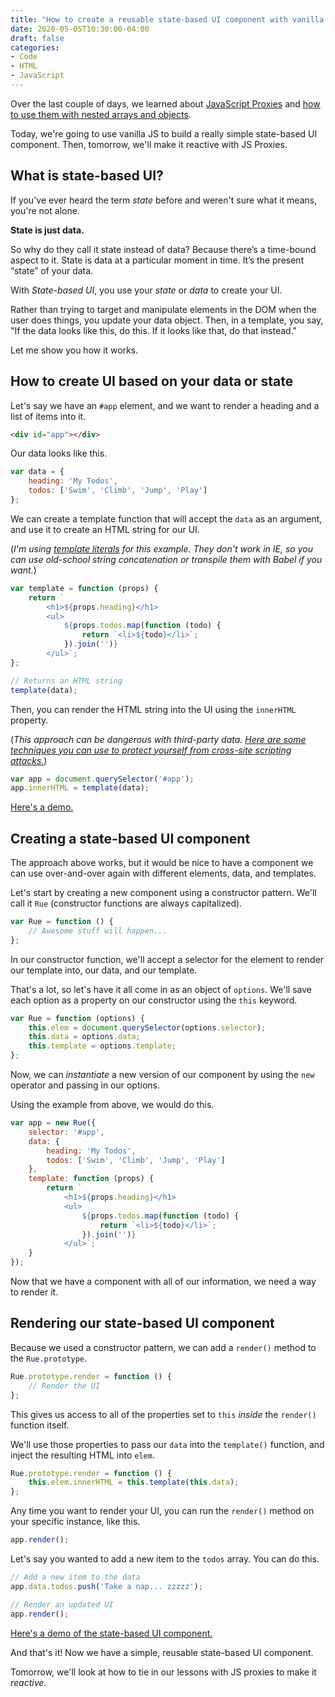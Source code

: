 ```yaml
---
title: "How to create a reusable state-based UI component with vanilla JS"
date: 2020-05-05T10:30:00-04:00
draft: false
categories:
- Code
- HTML
- JavaScript
---
```


Over the last couple of days, we learned about [JavaScript Proxies](/how-vanilla-js-proxies-work/) and [how to use them with nested arrays and objects](/how-to-detect-changes-to-nested-arrays-and-objects-inside-a-proxy/).

Today, we're going to use vanilla JS to build a really simple state-based UI component. Then, tomorrow, we'll make it reactive with JS Proxies.

## What is state-based UI?

If you've ever heard the term *state* before and weren't sure what it means, you're not alone.

**State is just data.**

So why do they call it state instead of data? Because there’s a time-bound aspect to it. State is data at a particular moment in time. It’s the present “state” of your data.

With *State-based UI*, you use your *state* or *data* to create your UI.

Rather than trying to target and manipulate elements in the DOM when the user does things, you update your data object. Then, in a template, you say, "If the data looks like this, do this. If it looks like that, do that instead."

Let me show you how it works.

## How to create UI based on your data or state

Let's say we have an `#app` element, and we want to render a heading and a list of items into it.

```html
<div id="app"></div>
```

Our data looks like this.

```js
var data = {
	heading: 'My Todos',
	todos: ['Swim', 'Climb', 'Jump', 'Play']
};
```

We can create a template function that will accept the `data` as an argument, and use it to create an HTML string for our UI.

(*I'm using [template literals](/template-literals-in-vanilla-js/) for this example. They don't work in IE, so you can use old-school string concatenation or transpile them with Babel if you want.*)

```js
var template = function (props) {
	return `
		<h1>${props.heading}</h1>
		<ul>
			${props.todos.map(function (todo) {
				return `<li>${todo}</li>`;
			}).join('')}
		</ul>`;
};

// Returns an HTML string
template(data);
```

Then, you can render the HTML string into the UI using the `innerHTML` property.

(*This approach can be dangerous with third-party data. [Here are some techniques you can use to protect yourself from cross-site scripting attacks.](/preventing-cross-site-scripting-attacks-when-using-innerhtml-in-vanilla-javascript/)*)

```js
var app = document.querySelector('#app');
app.innerHTML = template(data);
```

[Here's a demo.](https://codepen.io/cferdinandi/pen/ZEbvojj)

## Creating a state-based UI component

The approach above works, but it would be nice to have a component we can use over-and-over again with different elements, data, and templates.

Let's start by creating a new component using a constructor pattern. We'll call it `Rue` (constructor functions are always capitalized).

```js
var Rue = function () {
	// Awesome stuff will happen...
};
```

In our constructor function, we'll accept a selector for the element to render our template into, our data, and our template.

That's a lot, so let's have it all come in as an object of `options`. We'll save each option as a property on our constructor using the `this` keyword.

```js
var Rue = function (options) {
	this.elem = document.querySelector(options.selector);
	this.data = options.data;
	this.template = options.template;
};
```

Now, we can *instantiate* a new version of our component by using the `new` operator and passing in our options.

Using the example from above, we would do this.

```js
var app = new Rue({
	selector: '#app',
	data: {
		heading: 'My Todos',
		todos: ['Swim', 'Climb', 'Jump', 'Play']
	},
	template: function (props) {
		return `
			<h1>${props.heading}</h1>
			<ul>
				${props.todos.map(function (todo) {
					return `<li>${todo}</li>`;
				}).join('')}
			</ul>`;
	}
});
```

Now that we have a component with all of our information, we need a way to render it.

## Rendering our state-based UI component

Because we used a constructor pattern, we can add a `render()` method to the `Rue.prototype`.

```js
Rue.prototype.render = function () {
	// Render the UI
};
```

This gives us access to all of the properties set to `this` *inside* the `render()` function itself.

We'll use those properties to pass our `data` into the `template()` function, and inject the resulting HTML into `elem`.

```js
Rue.prototype.render = function () {
	this.elem.innerHTML = this.template(this.data);
};
```

Any time you want to render your UI, you can run the `render()` method on your specific instance, like this.

```js
app.render();
```

Let's say you wanted to add a new item to the `todos` array. You can do this.

```js
// Add a new item to the data
app.data.todos.push('Take a nap... zzzzz');

// Render an updated UI
app.render();
```

[Here's a demo of the state-based UI component.](https://codepen.io/cferdinandi/pen/bGVaKGa)

And that's it! Now we have a simple, reusable state-based UI component.

Tomorrow, we'll look at how to tie in our lessons with JS proxies to make it *reactive*.